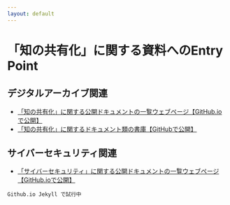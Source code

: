 ```yaml
---
layout: default
---
```

# 「知の共有化」に関する資料へのEntry Point

## デジタルアーカイブ関連
- [「知の共有化」に関する公開ドキュメントの一覧ウェブページ【GitHub.ioで公開】](https://bluemoon55.github.io/Sharing_Knowledge/Digital_Archives/Deliverables/mind2html/Bib03-01-2%20図書館情報システム関連%20ドキュメント構成.html)
- [「知の共有化」に関するドキュメント類の書庫【GitHubで公開】](https://github.com/BlueMoon55/Sharing_Knowledge)

## サイバーセキュリティ関連
- [「サイバーセキュリティ」に関する公開ドキュメントの一覧ウェブページ【GitHub.ioで公開】](https://bluemoon55.github.io/Sharing_Knowledge/Cyber_Security/Deliverables/mind2html/Bib03-01-3%20サイバーセキュリティ関連ドキュメント構成.html)


```
Github.io Jekyll で試行中
```
